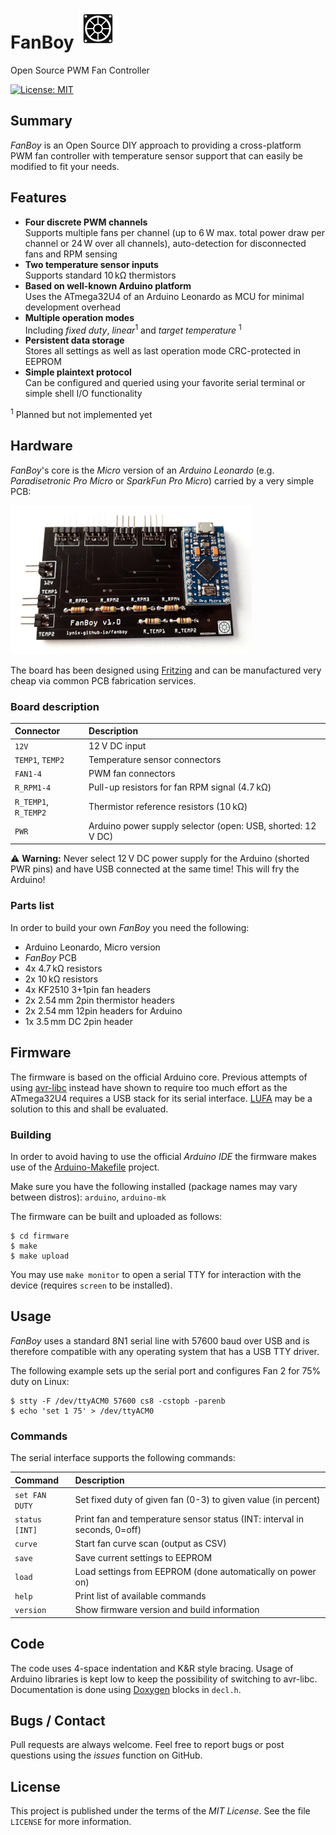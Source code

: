# FanBoy ![FanBoy Logo](https://github.com/lynix/fanboy/blob/master/artwork/logo.png)

Open Source PWM Fan Controller

[![License: MIT](https://img.shields.io/badge/License-MIT-blue.svg)](https://opensource.org/licenses/MIT)


## Summary

*FanBoy* is an Open Source DIY approach to providing a cross-platform
PWM fan controller with temperature sensor support that can easily be
modified to fit your needs.


## Features

* **Four discrete PWM channels**  
    Supports multiple fans per channel (up to 6&thinsp;W max. total
    power draw per channel or 24&thinsp;W over all channels),
    auto-detection for disconnected fans and RPM sensing
* **Two temperature sensor inputs**  
    Supports standard 10&thinsp;k&Omega; thermistors
* **Based on well-known Arduino platform**  
    Uses the ATmega32U4 of an Arduino Leonardo as MCU for minimal
    development overhead
* **Multiple operation modes**  
    Including *fixed duty*, *linear*<sup>1</sup> and *target temperature*
    <sup>1</sup>
* **Persistent data storage**  
    Stores all settings as well as last operation mode CRC-protected in
    EEPROM
* **Simple plaintext protocol**  
    Can be configured and queried using your favorite serial terminal or
    simple shell I/O functionality

<sup>1</sup> Planned but not implemented yet

## Hardware

*FanBoy*'s core is the *Micro* version of an *Arduino Leonardo* (e.g.
*Paradisetronic Pro Micro* or *SparkFun Pro Micro*) carried by a very
simple PCB:

![FanBoy](https://github.com/lynix/fanboy/blob/master/artwork/fanboy.jpg)

The board has been designed using [Fritzing](https://fritzing.org) and
can be manufactured very cheap via common PCB fabrication services.

### Board description

| Connector            | Description                                                        |
|:-------------------- |:------------------------------------------------------------------ |
| `12V`                | 12&thinsp;V DC input                                               |
| `TEMP1`, `TEMP2`     | Temperature sensor connectors                                      |
| `FAN1-4`             | PWM fan connectors                                                 |
| `R_RPM1-4`           | Pull-up resistors for fan RPM signal (4.7&thinsp;k&Omega;)         |
| `R_TEMP1`, `R_TEMP2` | Thermistor reference resistors (10&thinsp;k&Omega;)                |
| `PWR`                | Arduino power supply selector (open: USB, shorted: 12&thinsp;V DC) |

:warning: **Warning:** Never select 12&thinsp;V DC power supply for the
Arduino (shorted PWR pins) and have USB connected at the same time! This
will fry the Arduino!

### Parts list

In order to build your own *FanBoy* you need the following:

* Arduino Leonardo, Micro version
* *FanBoy* PCB
* 4x 4.7&thinsp;k&Omega; resistors
* 2x 10&thinsp;k&Omega; resistors
* 4x KF2510 3+1pin fan headers
* 2x 2.54&thinsp;mm 2pin thermistor headers
* 2x 2.54&thinsp;mm 12pin headers for Arduino
* 1x 3.5&thinsp;mm DC 2pin header


## Firmware

The firmware is based on the official Arduino core. Previous attempts of
using [avr-libc](https://www.nongnu.org/avr-libc) instead have shown to
require too much effort as the ATmega32U4 requires a USB stack for its
serial interface. [LUFA](https://github.com/Palatis/Arduino-Lufa) may be
a solution to this and shall be evaluated.

### Building

In order to avoid having to use the official *Arduino IDE* the firmware
makes use of the
[Arduino-Makefile](https://github.com/sudar/Arduino-Makefile) project.

Make sure you have the following installed (package names may vary
between distros): `arduino`, `arduino-mk`

The firmware can be built and uploaded as follows:

```
$ cd firmware
$ make
$ make upload
```

You may use `make monitor` to open a serial TTY for interaction with the
device (requires `screen` to be installed).

## Usage

*FanBoy* uses a standard 8N1 serial line with 57600 baud over USB and is
therefore compatible with any operating system that has a USB TTY
driver.

The following example sets up the serial port and configures Fan 2 for 75%
duty on Linux:

```
$ stty -F /dev/ttyACM0 57600 cs8 -cstopb -parenb
$ echo 'set 1 75' > /dev/ttyACM0
```

### Commands

The serial interface supports the following commands:

| Command        | Description                                                               |
|:-------------- |:------------------------------------------------------------------------- |
| `set FAN DUTY` | Set fixed duty of given fan (0-3) to given value (in percent)             |
| `status [INT]` | Print fan and temperature sensor status (INT: interval in seconds, 0=off) |
| `curve`        | Start fan curve scan (output as CSV)                                      |
| `save`         | Save current settings to EEPROM                                           |
| `load`         | Load settings from EEPROM (done automatically on power on)                |
| `help`         | Print list of available commands                                          |
| `version`      | Show firmware version and build information                               |


## Code

The code uses 4-space indentation and K&R style bracing. Usage of
Arduino libraries is kept low to keep the possibility of switching to
avr-libc. Documentation is done using [Doxygen](http://www.doxygen.nl)
blocks in `decl.h`.

## Bugs / Contact

Pull requests are always welcome. Feel free to report bugs or post
questions using the *issues* function on GitHub.


## License

This project is published under the terms of the *MIT License*. See the
file `LICENSE` for more information.
